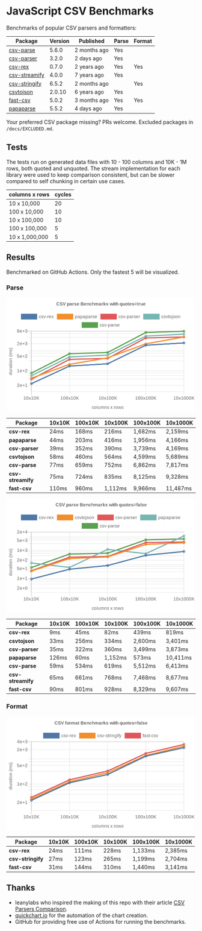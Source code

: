 # JavaScript CSV Benchmarks

Benchmarks of popular CSV parsers and formatters:

<!-- packages -->
| Package | Version | Published | Parse | Format 
|---------|---------|-----------|-------|--------
| [csv-parse](https://www.npmjs.com/package/csv-parse) | 5.6.0 | 2 months ago | Yes |  
| [csv-parser](https://www.npmjs.com/package/csv-parser) | 3.2.0 | 2 days ago | Yes |  
| [csv-rex](https://www.npmjs.com/package/csv-rex) | 0.7.0 | 2 years ago | Yes | Yes 
| [csv-streamify](https://www.npmjs.com/package/csv-streamify) | 4.0.0 | 7 years ago | Yes |  
| [csv-stringify](https://www.npmjs.com/package/csv-stringify) | 6.5.2 | 2 months ago |  | Yes 
| [csvtojson](https://www.npmjs.com/package/csvtojson) | 2.0.10 | 6 years ago | Yes |  
| [fast-csv](https://www.npmjs.com/package/fast-csv) | 5.0.2 | 3 months ago | Yes | Yes 
| [papaparse](https://www.npmjs.com/package/papaparse) | 5.5.2 | 4 days ago | Yes |  
<!-- packages -->

Your preferred CSV package missing? PRs welcome. Excluded packages in `/docs/EXCLUDED.md`.

## Tests
The tests run on generated data files with 10 - 100 columns and 10K - 1M rows, both quoted and unquoted. The stream implementation for each library were used to keep comparison consistent, but can be slower compared to self chunking in certain use cases.

<!-- tests -->
| columns x rows | cycles 
|----------------|--------
| 10 x 10,000 | 20 
| 100 x 10,000 | 10 
| 10 x 100,000 | 10 
| 100 x 100,000 | 5 
| 10 x 1,000,000 | 5 
<!-- tests -->

## Results 
Benchmarked on GitHub Actions. Only the fastest 5 will be visualized.

### Parse
![Quoted CSV Parser Benchmarks](https://github.com/willfarrell/csv-benchmarks/raw/main/results/parse_quotes%3Dtrue.png)

<!-- parse quotes=true -->
| Package | 10x10K | 100x10K | 10x100K | 100x100K | 10x1000K 
|---------|---|---|---|---|---
| **csv-rex** | 24ms | 168ms | 216ms | 1,682ms | 2,159ms 
| **papaparse** | 44ms | 203ms | 416ms | 1,956ms | 4,166ms 
| **csv-parser** | 39ms | 352ms | 390ms | 3,739ms | 4,169ms 
| **csvtojson** | 58ms | 460ms | 564ms | 4,599ms | 5,689ms 
| **csv-parse** | 77ms | 659ms | 752ms | 6,862ms | 7,817ms 
| **csv-streamify** | 75ms | 724ms | 835ms | 8,125ms | 9,328ms 
| **fast-csv** | 110ms | 960ms | 1,112ms | 9,966ms | 11,487ms 
<!-- parse quotes=true -->

![Non-Quoted CSV Parser Benchmarks](https://github.com/willfarrell/csv-benchmarks/raw/main/results/parse_quotes%3Dfalse.png)

<!-- parse quotes=false -->
| Package | 10x10K | 100x10K | 10x100K | 100x100K | 10x1000K 
|---------|---|---|---|---|---
| **csv-rex** | 9ms | 45ms | 82ms | 439ms | 819ms 
| **csvtojson** | 33ms | 256ms | 334ms | 2,600ms | 3,401ms 
| **csv-parser** | 35ms | 322ms | 360ms | 3,499ms | 3,873ms 
| **papaparse** | 126ms | 60ms | 1,152ms | 573ms | 10,411ms 
| **csv-parse** | 59ms | 534ms | 619ms | 5,512ms | 6,413ms 
| **csv-streamify** | 65ms | 661ms | 768ms | 7,468ms | 8,677ms 
| **fast-csv** | 90ms | 801ms | 928ms | 8,329ms | 9,607ms 
<!-- parse quotes=false -->

### Format

![Non-Quoted CSV Formatter Benchmarks](https://github.com/willfarrell/csv-benchmarks/raw/main/results/format_quotes%3Dfalse.png)

<!-- format quotes=false -->
| Package | 10x10K | 100x10K | 10x100K | 100x100K | 10x1000K 
|---------|---|---|---|---|---
| **csv-rex** | 24ms | 111ms | 228ms | 1,133ms | 2,385ms 
| **csv-stringify** | 27ms | 123ms | 265ms | 1,199ms | 2,704ms 
| **fast-csv** | 31ms | 144ms | 310ms | 1,440ms | 3,141ms 
<!-- format quotes=false -->

## Thanks
- leanylabs who inspired the making of this repo with their article [CSV Parsers Comparison](https://leanylabs.com/blog/js-csv-parsers-benchmarks/).
- [quickchart.io](https://quickchart.io) for the automation of the chart creation.
- GitHub for providing free use of Actions for running the benchmarks.
